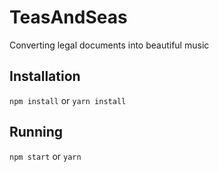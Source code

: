 # TeasAndSeas
Converting legal documents into beautiful music


## Installation

```npm install``` or ```yarn install```

## Running

```npm start``` or ```yarn```